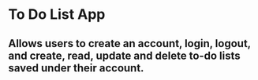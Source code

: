 # To Do List App
## Allows users to create an account, login, logout, and create, read, update and delete to-do lists saved under their account.
